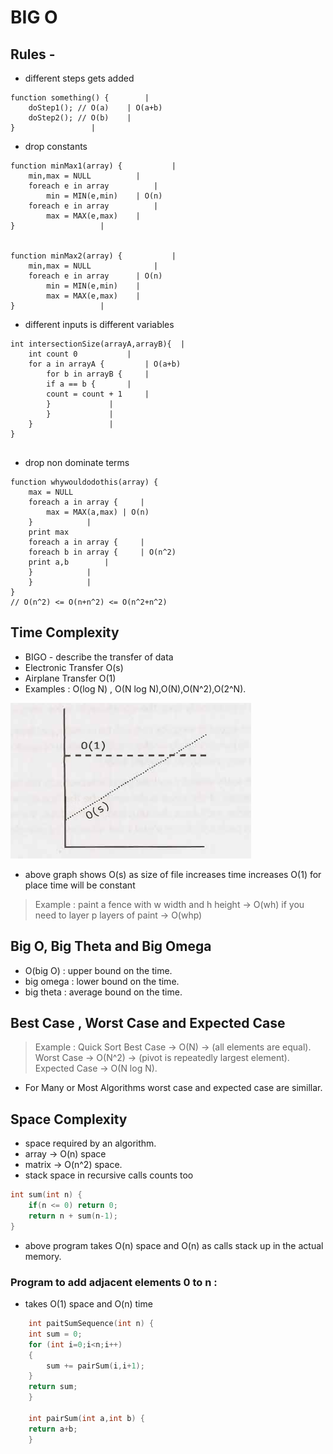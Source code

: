 # BIG O

## Rules -

- different steps gets added

```
function something() {        |
	doStep1(); // O(a)    | O(a+b)
	doStep2(); // O(b)    |
}			      |

```  

- drop constants 

```
function minMax1(array) {           |
	min,max = NULL		    |
	foreach e in array          |
		min = MIN(e,min)    | O(n)
	foreach e in array          |
		max = MAX(e,max)    |
}				    |


function minMax2(array) {           |
	min,max = NULL              |
	foreach e in array	    | O(n)
		min = MIN(e,min)    |
		max = MAX(e,max)    |
}				    |
```

- different inputs is different variables 

``` 
int intersectionSize(arrayA,arrayB){  |
	int count 0		      |
	for a in arrayA {	      | O(a+b) 
		for b in arrayB {     |
		if a == b {	      |
		count = count + 1     |
		}		      |
		}		      |
	}			      |
}				      
				
```
- drop non dominate terms 

```
function whywouldodothis(array) {
	max = NULL
	foreach a in array {     |
		max = MAX(a,max) | O(n)
	}			 |
	print max	
	foreach a in array {     |
	foreach b in array {     | O(n^2)
	print a,b		 |
	}			 |
	}			 |
}
// O(n^2) <= O(n+n^2) <= O(n^2+n^2)
```

## Time Complexity

- BIGO - describe the transfer of data 
- Electronic Transfer O(s) 
- Airplane Transfer O(1)
- Examples : O(log N) , O(N log N),O(N),O(N^2),O(2^N).

![img-3][img3]

[img3]: ./img_3.png

- above graph shows O(s) as size of file increases time increases O(1) for place time will be constant


> Example :
>	paint a fence with w width and h height -> O(wh)
> 	if you need to layer p layers of paint -> O(whp)

## Big O, Big Theta and Big Omega 

- O(big O)  : upper bound on the time.
- big omega : lower bound on the time.
- big theta : average bound on the time.  


## Best Case , Worst Case and Expected Case 

> Example : Quick Sort
> Best Case -> O(N) -> (all elements are equal).
> Worst Case -> O(N^2) -> (pivot is repeatedly largest element).
> Expected Case -> O(N log N).


- For Many or Most Algorithms worst case and expected case are simillar.


## Space Complexity 

- space required by an algorithm.
- array -> O(n) space
- matrix -> O(n^2) space.
- stack space in recursive calls counts too
```c
int sum(int n) {
	if(n <= 0) return 0;
	return n + sum(n-1);
}
```
- above program takes O(n) space and O(n) as calls stack up in the actual memory.

### Program to add adjacent elements 0 to n :

- takes O(1) space and O(n) time

```c
	int paitSumSequence(int n) {
	int sum = 0;
	for (int i=0;i<n;i++)
	{
		sum += pairSum(i,i+1);
	}
	return sum;
	}
	
	int pairSum(int a,int b) {
	return a+b;
	}
```

